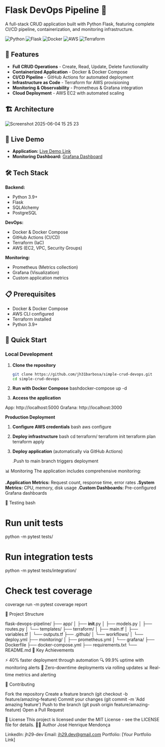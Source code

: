 # Flask DevOps Pipeline 🚀

A full-stack CRUD application built with Python Flask, featuring complete CI/CD pipeline, containerization, and monitoring infrastructure.

![Python](https://img.shields.io/badge/Python-3776AB?style=flat-square&logo=python&logoColor=white)
![Flask](https://img.shields.io/badge/Flask-000000?style=flat-square&logo=flask&logoColor=white)
![Docker](https://img.shields.io/badge/Docker-2496ED?style=flat-square&logo=docker&logoColor=white)
![AWS](https://img.shields.io/badge/AWS-232F3E?style=flat-square&logo=amazon-aws&logoColor=white)
![Terraform](https://img.shields.io/badge/Terraform-623CE4?style=flat-square&logo=terraform&logoColor=white)

## 🌟 Features

- **Full CRUD Operations** - Create, Read, Update, Delete functionality
- **Containerized Application** - Docker & Docker Compose
- **CI/CD Pipeline** - GitHub Actions for automated deployment
- **Infrastructure as Code** - Terraform for AWS provisioning
- **Monitoring & Observability** - Prometheus & Grafana integration
- **Cloud Deployment** - AWS EC2 with automated scaling

## 🏗️ Architecture
![Screenshot 2025-06-04 15 25 23](https://github.com/user-attachments/assets/98340edb-1f60-4bef-9caf-625f9f496a32)


## 🚀 Live Demo

- **Application:** [Live Demo Link](your-demo-link)
- **Monitoring Dashboard:** [Grafana Dashboard](your-grafana-link)

## 🛠️ Tech Stack

**Backend:**
- Python 3.9+
- Flask
- SQLAlchemy
- PostgreSQL

**DevOps:**
- Docker & Docker Compose
- GitHub Actions (CI/CD)
- Terraform (IaC)
- AWS (EC2, VPC, Security Groups)

**Monitoring:**
- Prometheus (Metrics collection)
- Grafana (Visualization)
- Custom application metrics

## 📋 Prerequisites

- Docker & Docker Compose
- AWS CLI configured
- Terraform installed
- Python 3.9+

## 🚀 Quick Start

### Local Development

1. **Clone the repository**
   ```bash
   git clone https://github.com/jh31barbosa/simple-crud-devops.git
   cd simple-crud-devops

2. **Run with Docker Compose**
bashdocker-compose up -d

3. **Access the application**

App: http://localhost:5000
Grafana: http://localhost:3000



**Production Deployment**

1. **Configure AWS credentials**
   bash
   aws configure

2. **Deploy infrastructure**
   bash
   cd terraform/
   terraform init
   terraform plan
   terraform apply

3. **Deploy application** (automatically via GitHub Actions)

   .Push to main branch triggers deployment



📊 Monitoring
The application includes comprehensive monitoring:

**.Application Metrics:** Request count, response time, error rates
**.System Metrics:** CPU, memory, disk usage
**.Custom Dashboards:** Pre-configured Grafana dashboards

🧪 Testing
bash
# Run unit tests
python -m pytest tests/

# Run integration tests
python -m pytest tests/integration/

# Check test coverage
coverage run -m pytest
coverage report

📁 Project Structure

flask-devops-pipeline/
├── app/
│   ├── __init__.py
│   ├── models.py
│   ├── routes.py
│   └── templates/
├── terraform/
│   ├── main.tf
│   ├── variables.tf
│   └── outputs.tf
├── .github/
│   └── workflows/
│       └── deploy.yml
├── monitoring/
│   ├── prometheus.yml
│   └── grafana/
├── Dockerfile
├── docker-compose.yml
├── requirements.txt
└── README.md
🌟 Key Achievements

⚡ 40% faster deployment through automation
🔍 99.9% uptime with monitoring alerts
🚀 Zero-downtime deployments via rolling updates
📊 Real-time metrics and alerting

🤝 Contributing

Fork the repository
Create a feature branch (git checkout -b feature/amazing-feature)
Commit your changes (git commit -m 'Add amazing feature')
Push to the branch (git push origin feature/amazing-feature)
Open a Pull Request

📝 License
This project is licensed under the MIT License - see the LICENSE file for details.
👨‍💻 Author
José Henrique Mendonça

LinkedIn: jh29-dev
Email: jh29.dev@gmail.com
Portfolio: [Your Portfolio Link]
